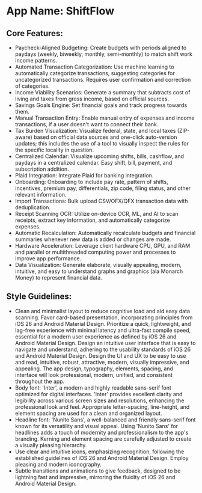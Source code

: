 # **App Name**: ShiftFlow

## Core Features:

- Paycheck-Aligned Budgeting: Create budgets with periods aligned to paydays (weekly, biweekly, monthly, semi-monthly) to match shift work income patterns.
- Automated Transaction Categorization: Use machine learning to automatically categorize transactions, suggesting categories for uncategorized transactions. Requires user confirmation and correction of categories.
- Income Viability Scenarios: Generate a summary that subtracts cost of living and taxes from gross income, based on official sources.
- Savings Goals Engine: Set financial goals and track progress towards them.
- Manual Transaction Entry: Enable manual entry of expenses and income transactions, if a user doesn't want to connect their bank.
- Tax Burden Visualization: Visualize federal, state, and local taxes (ZIP-aware) based on official data sources and one-click auto-version updates; this includes the use of a tool to visually inspect the rules for the specific locality in question.
- Centralized Calendar: Visualize upcoming shifts, bills, cashflow, and paydays in a centralized calendar. Easy shift, bill, payment, and subscription addition.
- Plaid Integration: Integrate Plaid for banking integration.
- Onboarding: Onboarding to include pay rate, pattern of shifts, incentives, premium pay, differentials, zip code, filing status, and other relevant information.
- Import Transactions: Bulk upload CSV/OFX/QFX transaction data with deduplication.
- Receipt Scanning OCR: Utilize on-device OCR, ML, and AI to scan receipts, extract key information, and automatically categorize expenses.
- Automatic Recalculation: Automatically recalculate budgets and financial summaries whenever new data is added or changes are made.
- Hardware Acceleration: Leverage client hardware CPU, GPU, and RAM and parallel or multithreaded computing power and processes to improve app performance.
- Data Visualization: Generate elaborate, visually appealing, modern, intuitive, and easy to understand graphs and graphics (ala Monarch Money) to represent financial data.

## Style Guidelines:

- Clean and minimalist layout to reduce cognitive load and aid easy data scanning. Favor card-based presentation, incorporating principles from iOS 26 and Android Material Design. Prioritize a quick, lightweight, and lag-free experience with minimal latency and ultra-fast compile speed, essential for a modern user experience as defined by iOS 26 and Android Material Design. Design an intuitive user interface that is easy to navigate and understand, adhering to the usability standards of iOS 26 and Android Material Design. Design the UI and UX to be easy to use and read, intuitive, robust, attractive, modern, visually impressive, and appealing. The app design, typography, elements, spacing, and interface will look professional, modern, unified, and consistent throughout the app.
- Body font: 'Inter', a modern and highly readable sans-serif font optimized for digital interfaces. 'Inter' provides excellent clarity and legibility across various screen sizes and resolutions, enhancing the professional look and feel. Appropriate letter-spacing, line-height, and element spacing are used for a clean and organized layout.
- Headline font: 'Nunito Sans', a well-balanced and friendly sans-serif font known for its versatility and visual appeal. Using 'Nunito Sans' for headlines adds a touch of modernity and professionalism to the app's branding. Kerning and element spacing are carefully adjusted to create a visually pleasing hierarchy.
- Use clear and intuitive icons, emphasizing recognition, following the established guidelines of iOS 26 and Android Material Design. Employ pleasing and modern iconography.
- Subtle transitions and animations to give feedback, designed to be lightning fast and impressive, mirroring the fluidity of iOS 26 and Android Material Design.